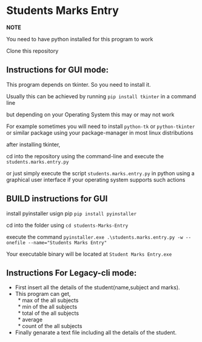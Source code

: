 # Students Marks Entry

**NOTE**

You need to have python installed for this program to work

Clone this repository

## Instructions for GUI mode:

This program depends on tkinter. So you need to install it.

Usually this can be achieved by running `pip install tkinter` in a command line

but depending on your Operating System this may or may not work

For example sometimes you will need to install `python-tk` or `python-tkinter` or similar package using your package-manager in most linux distributions

after installing tkinter,

cd into the repository using the command-line and execute the `students.marks.entry.py` 

or just simply execute the script `students.marks.entry.py` in python using a graphical user interface if your operating system supports such actions

## BUILD instructions for GUI

install pyinstaller usign pip `pip install pyinstaller`

cd into the folder using `cd students-Marks-Entry`

execute the command `pyinstaller.exe .\students.marks.entry.py -w --onefile --name="Students Marks Entry"`

Your executable binary will be located at `Student Marks Entry.exe`

## Instructions For Legacy-cli mode:

* First insert all the details of the student(name,subject and marks).
* This program can get,\
&ensp;* max of the all subjects\
&ensp;* min of the all subjects\
&ensp;* total of the all subjects\
&ensp;* average\
&ensp;* count of the all subjects
* Finally genarate a text file including all the details of the student.
